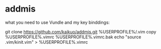 # addmis

what you need to use Vundle and my key binddings:

git clone https://github.com/kaikuo/addmis.git %USERPROFILE%/.vim
copy %USERPROFILE%\.vimrc %USERPROFILE%\.vimrc.bak
echo "source .vim/kinit.vim" > %USERPROFILE%\.vimrc
